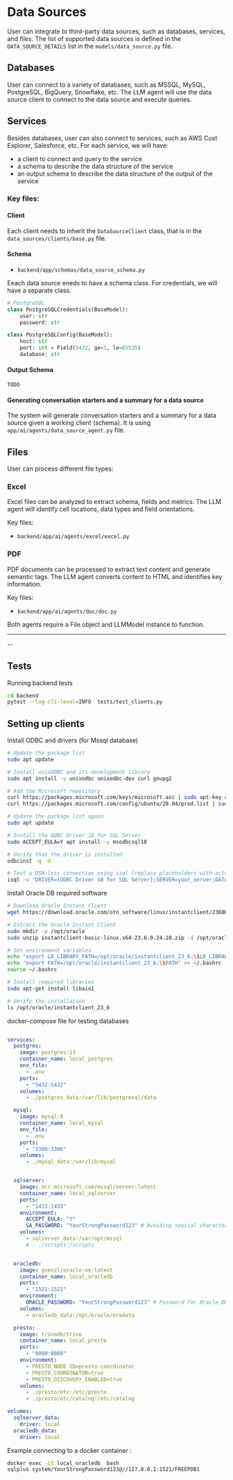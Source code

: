 # Data Sources

User can integrate to third-party data sources, such as databases, services, and files. The list of supported data sources is defined in the `DATA_SOURCE_DETAILS` list in the `models/data_source.py` file.

## Databases
User can connect to a variety of databases, such as MSSQL, MySQL, PostgreSQL, BigQuery, Snowflake, etc. The LLM agent will use the data source client to connect to the data source and execute queries. 

## Services
Besides databases, user can also connect to services, such as AWS Cost Explorer, Salesforce, etc. For each service, we will have: 
- a client to connect and query to the service
- a schema to describe the data structure of the service
- an output schema to describe the data structure of the output of the service


### Key files:

#### Client
Each client needs to inherit the `DataSourceClient` class, that is in the `data_sources/clients/base.py` file.

#### Schema
- `backend/app/schemas/data_source_schema.py`

Eeach data source eneds to have a schema class. For credentials, we will have a separate class.

```python
# PostgreSQL
class PostgreSQLCredentials(BaseModel):
    user: str
    password: str

class PostgreSQLConfig(BaseModel):
    host: str
    port: int = Field(5432, ge=1, le=65535)
    database: str

```

#### Output Schema
```
TODO
```

#### Generating conversation starters and a summary for a data source
The system will generate conversation starters and a summary for a data source given a working client (schema). It is using `app/ai/agents/data_source_agent.py` file.

## Files
User can process different file types:

### Excel
Excel files can be analyzed to extract schema, fields and metrics. The LLM agent will identify cell locations, data types and field orientations.

Key files:
- `backend/app/ai/agents/excel/excel.py`

### PDF 
PDF documents can be processed to extract text content and generate semantic tags. The LLM agent converts content to HTML and identifies key information.

Key files:
- `backend/app/ai/agents/doc/doc.py`

Both agents require a File object and LLMModel instance to function.




---
--
## Tests
Running backend tests
```bash
cd backend
pytest --log-cli-level=INFO  tests/test_clients.py 
```

## Setting up clients
Install ODBC and drivers (for Mssql database)

```bash
# Update the package list
sudo apt update

# Install unixODBC and its development library
sudo apt install -y unixodbc unixodbc-dev curl gnupg2

# Add the Microsoft repository
curl https://packages.microsoft.com/keys/microsoft.asc | sudo apt-key add -
curl https://packages.microsoft.com/config/ubuntu/20.04/prod.list | sudo tee /etc/apt/sources.list.d/mssql-release.list

# Update the package list again
sudo apt update

# Install the ODBC Driver 18 for SQL Server
sudo ACCEPT_EULA=Y apt install -y msodbcsql18

# Verify that the driver is installed
odbcinst -q -d

# Test a DSN-less connection using isql (replace placeholders with actual values)
isql -v "DRIVER={ODBC Driver 18 for SQL Server};SERVER=your_server;DATABASE=your_database;UID=your_username;PWD=your_password"
```

Install Oracle DB required software
```bash
# Download Oracle Instant Client
wget https://download.oracle.com/otn_software/linux/instantclient/2360000/instantclient-basic-linux.x64-23.6.0.24.10.zip

# Extract the Oracle Instant Client
sudo mkdir -p /opt/oracle
sudo unzip instantclient-basic-linux.x64-23.6.0.24.10.zip -d /opt/oracle

# Set environment variables
echo "export LD_LIBRARY_PATH=/opt/oracle/instantclient_23_6:\$LD_LIBRARY_PATH" >> ~/.bashrc
echo "export PATH=/opt/oracle/instantclient_23_6:\$PATH" >> ~/.bashrc
source ~/.bashrc

# Install required libraries
sudo apt-get install libaio1

# Verify the installation
ls /opt/oracle/instantclient_23_6

```


docker-compose file for testing databases
```yml

services:
  postgres:
    image: postgres:13
    container_name: local_postgres
    env_file:
      - .env
    ports:
      - "5432:5432"
    volumes:
      - ./postgres_data:/var/lib/postgresql/data

  mysql:
    image: mysql:8
    container_name: local_mysql
    env_file:
      - .env
    ports:
      - "3306:3306"
    volumes:
      - ./mysql_data:/var/lib/mysql


  sqlserver:
    image: mcr.microsoft.com/mssql/server:latest
    container_name: local_sqlserver
    ports:
      - "1433:1433"
    environment:
      ACCEPT_EULA: "Y"
      SA_PASSWORD: "YourStrongPassword123" # Avoiding special characters to prevent errors
    volumes:
      - sqlserver_data:/var/opt/mssql
      # - ./scripts:/scripts 


  oracledb:
    image: gvenzl/oracle-xe:latest
    container_name: local_oracledb
    ports:
      - "1521:1521"
    environment:
      ORACLE_PASSWORD: "YourStrongPassword123" # Password for Oracle DB
    volumes:
      - oracledb_data:/opt/oracle/oradata

  presto:
    image: trinodb/trino
    container_name: local_presto
    ports:
      - "8080:8080"
    environment:
      - PRESTO_NODE_ID=presto-coordinator
      - PRESTO_COORDINATOR=true
      - PRESTO_DISCOVERY_ENABLED=true
    volumes:
      - ./presto/etc:/etc/presto
      - ./presto/etc/catalog:/etc/catalog

volumes:
  sqlserver_data:
    driver: local
  oracledb_data:
    driver: local
```

Example connecting to a docker container :
```bash
docker exec -it local_oracledb  bash
sqlplus system/YourStrongPassword123@//127.0.0.1:1521/FREEPDB1
```